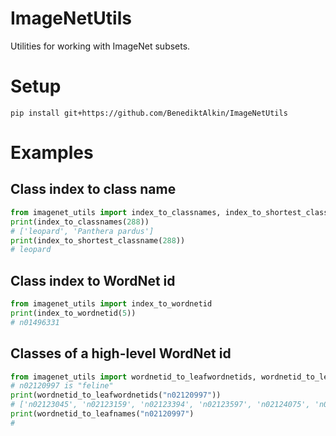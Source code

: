# ImageNetUtils

Utilities for working with ImageNet subsets.

# Setup
`pip install git+https://github.com/BenediktAlkin/ImageNetUtils`

# Examples
## Class index to class name
``` python
from imagenet_utils import index_to_classnames, index_to_shortest_classname
print(index_to_classnames(288))
# ['leopard', 'Panthera pardus']
print(index_to_shortest_classname(288))
# leopard
```

## Class index to WordNet id
``` python
from imagenet_utils import index_to_wordnetid
print(index_to_wordnetid(5))
# n01496331
```

## Classes of a high-level WordNet id
``` python
from imagenet_utils import wordnetid_to_leafwordnetids, wordnetid_to_leafnames
# n02120997 is "feline"
print(wordnetid_to_leafwordnetids("n02120997")) 
# ['n02123045', 'n02123159', 'n02123394', 'n02123597', 'n02124075', 'n02125311', 'n02127052', 'n02128385', 'n02128757', 'n02128925', 'n02129165', 'n02129604', 'n02130308']
print(wordnetid_to_leafnames("n02120997")
# 
```